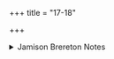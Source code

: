 +++
title = "17-18"

+++

<details><summary>Jamison Brereton Notes</summary>

Note the responsion of 17b … āsate# and 18d … āśata#.
</details>
